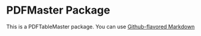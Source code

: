 # PDFMaster Package

This is a PDFTableMaster package. You can use
[Github-flavored Markdown](https://github.com/Muditha-Rajapaksha-101/ExcelTableMaster.git)

